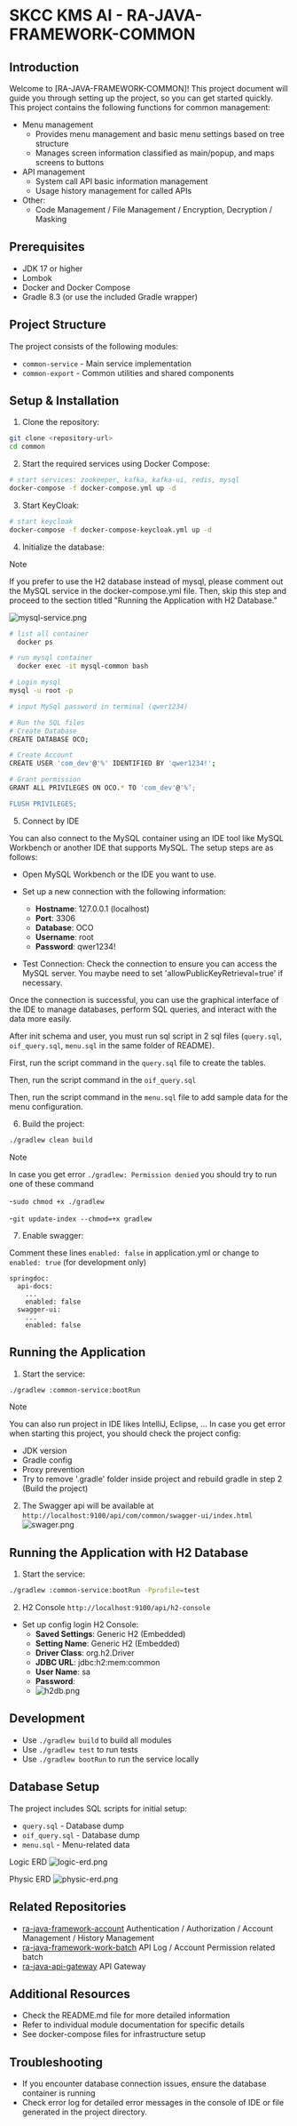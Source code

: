 # SKCC KMS AI - RA-JAVA-FRAMEWORK-COMMON

## Introduction

Welcome to [RA-JAVA-FRAMEWORK-COMMON]! This project document will guide you through setting up the project, so you can get started quickly.
This project contains the following functions for common management: 
- Menu management
  - Provides menu management and basic menu settings based on tree structure
  - Manages screen information classified as main/popup, and maps screens to buttons
- API management
  - System call API basic information management
  - Usage history management for called APIs
- Other:
  - Code Management / File Management / Encryption, Decryption / Masking

## Prerequisites

- JDK 17 or higher
- Lombok
- Docker and Docker Compose
- Gradle 8.3 (or use the included Gradle wrapper)


## Project Structure

The project consists of the following modules:

- `common-service` - Main service implementation
- `common-export` - Common utilities and shared components

## Setup & Installation

1. Clone the repository:

```bash
git clone <repository-url>
cd common
```

2. Start the required services using Docker Compose:

```bash
# start services: zookeeper, kafka, kafka-ui, redis, mysql
docker-compose -f docker-compose.yml up -d
```

3. Start KeyCloak:

```bash
# start keycloak
docker-compose -f docker-compose-keycloak.yml up -d
```

4. Initialize the database:

> [!NOTE]
> If you prefer to use the H2 database instead of mysql, please comment out the MySQL service in the docker-compose.yml file.
> Then, skip this step and proceed to the section titled "Running the Application with H2 Database."
>
> ![mysql-service.png](docs/imgs/mysql-service.png)

```bash
# list all container
  docker ps

# run mysql container
  docker exec -it mysql-common bash

# Login mysql
mysql -u root -p

# input MySql password in terminal (qwer1234)

# Run the SQL files
# Create Database
CREATE DATABASE OCO;

# Create Account
CREATE USER 'com_dev'@'%' IDENTIFIED BY 'qwer1234!';

# Grant permission
GRANT ALL PRIVILEGES ON OCO.* TO 'com_dev'@'%’;

FLUSH PRIVILEGES;
```

5. Connect by IDE

You can also connect to the MySQL container using an IDE tool like MySQL Workbench or another IDE that supports MySQL.
The setup steps are as follows:

- Open MySQL Workbench or the IDE you want to use.
- Set up a new connection with the following information:
    - **Hostname**: 127.0.0.1 (localhost)
    - **Port**: 3306
    - **Database**: OCO
    - **Username**: root
    - **Password**: qwer1234!

- Test Connection: Check the connection to ensure you can access the MySQL server.
  You maybe need to set 'allowPublicKeyRetrieval=true' if necessary.

Once the connection is successful, you can use the graphical interface of the IDE to manage databases, perform SQL
queries, and interact with the data more easily.

After init schema and user, you must run sql script in 2 sql files (`query.sql`, `oif_query.sql`, `menu.sql` in the same folder of README).

First, run the script command in the `query.sql` file to create the tables.

Then, run the script command in the `oif_query.sql`

Then, run the script command in the `menu.sql` file to add sample data for the menu configuration.

6. Build the project:

```bash
./gradlew clean build
```

> [!NOTE]
>
> In case you get error `./gradlew: Permission denied` you should try to run one of these command  
>
>    -``sudo chmod +x ./gradlew``
>
>    -``git update-index --chmod=+x gradlew``

7. Enable swagger:

Comment these lines ```enabled: false``` in application.yml or change to ```enabled: true``` (for development only)

```code
springdoc:
  api-docs:
    ...
    enabled: false
  swagger-ui:
    ...
    enabled: false
```

## Running the Application

1. Start the service:

```bash
./gradlew :common-service:bootRun
```

> [!NOTE]
>
> You can also run project in IDE likes IntelliJ, Eclipse, ...
> In case you get error when starting this project, you should check the project config:
> - JDK version
> - Gradle config
> - Proxy prevention
> - Try to remove '.gradle' folder inside project and rebuild gradle in step 2 (Build the project)

2. The Swagger api will be available at `http://localhost:9100/api/com/common/swagger-ui/index.html`
   ![swager.png](docs/imgs/swagger.png)

## Running the Application with H2 Database

1. Start the service:

```bash
./gradlew :common-service:bootRun -Pprofile=test
```

2. H2 Console `http://localhost:9100/api/h2-console`
- Set up config login H2 Console:
  - **Saved Settings**: Generic H2 (Embedded)
  - **Setting Name**: Generic H2 (Embedded)
  - **Driver Class**: org.h2.Driver
  - **JDBC URL**: jdbc:h2:mem:common
  - **User Name**: sa
  - **Password**:
  - ![h2db.png](docs/imgs/h2db.png)

## Development

- Use `./gradlew build` to build all modules
- Use `./gradlew test` to run tests
- Use `./gradlew bootRun` to run the service locally

## Database Setup

The project includes SQL scripts for initial setup:

- `query.sql` - Database dump
- `oif_query.sql` - Database dump
- `menu.sql` - Menu-related data

Logic ERD
![logic-erd.png](docs/imgs/logic-erd.png)

Physic ERD
![physic-erd.png](docs/imgs/physic-erd.png)


## Related Repositories

- [ra-java-framework-account](https://github.com/skccmygit/ra-java-framework-account) Authentication / Authorization / Account Management / History Management
- [ra-java-framework-work-batch](https://github.com/skccmygit/ra-java-framework-work-batch) API Log / Account Permission related batch
- [ra-java-api-gateway](https://github.com/skccmygit/ra-java-api-gateway) API Gateway


## Additional Resources

- Check the README.md file for more detailed information
- Refer to individual module documentation for specific details
- See docker-compose files for infrastructure setup

## Troubleshooting

- If you encounter database connection issues, ensure the database container is running
- Check error log for detailed error messages in the console of IDE or file generated in the project directory.